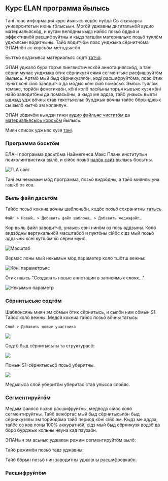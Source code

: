 ## Курс ELAN программа йылысь

Тані лоас информация курс йылысь кодӧс нуӧда Сыктывкарса университетын июнь тӧлысьын. Могӧй уджавны дигитальнӧй аудио материальяскӧд, и кутам велӧдны кыдз найӧс позьӧ ӧддья и эффективнӧй расшифруйтны и кыдз татшӧм материальяс позьӧ туялӧм уджъясын вӧдитчыны. Тайӧ вӧдитчӧм лоас унджыка сёрнитчӧма ЭЛАНлӧн ас корсьӧм методъясӧн.

Быттьӧ водзкывса материальяс содті [татчӧ](intro.md).

ЭЛАН уджалӧ бура торъя лингвистическӧй аннотацияяскӧд, а тані сёрни мунас унджыка ӧтик сёрникузя сямя сегментъяс расфишруйтӧм йылысь. Артмӧ мый быд сёрникузялӧн, коді расшифруйтӧма, лоас ӧтик пункт кӧні сійӧ заводитчӧ да мӧдыс кӧні сійӧ помасьӧ. Эмӧсь туялӧм темаяс, торйӧн фонетикаӧн, кӧні колӧ пасйыны торъя кывъяс кузя кӧні найӧ заводитӧны да помасьӧны, а кыдз ме аддза, тайӧ унаысь вывти ыджыд удж вӧчны став текстъяслы: бурджык вӧчны тайӧс бӧрынджык сы вылӧ кытчӧ эм коланлун.

ЭЛАН вӧдичӧм кындзи гижи [аудио файлъяс чиститӧм](audio.html) да [материальясысь корсьӧм](search.html) йылысь.

Миян список уджъяс кузя [тані](https://docs.google.com/spreadsheets/d/16VMelSRvwL2VqKdBdywSci0aILgHXBHMLMPzjDYlKtU/edit?usp=sharing).

### Программа босьтӧм

ЕЛАН программа дасьтӧма Наймегенса Макс Планк институтын психолингвистика вылӧ, и сійӧс позьӧ [налӧн сайт](https://tla.mpi.nl/tools/tla-tools/elan/) вылысь босьтны.

![TLA сайт](http://i.imgur.com/9ez421f.png)

Тані эм некымын мӧд программа, позьӧ видзӧдны, а тайӧ миянлы уна гашкӧ оз ков.

### Выль файл дасьтӧм

Тайӧс позьӧ кокниа вӧчны шаблоньӧн, кодӧс позьӧ сохранитны [татысь](https://drive.google.com/download?id=0ByVCx_oxJFhQdzlENUoxcGxTSFU).

    Файл > Новый… > Добавить файл шаблона… > Добавить медиафайл…

Кор выль файл заводитчӧ, унаысь сэні нинӧм оз позь аддзыны. Колӧ видзӧдны вертикальнӧй масштабсӧ и пуктӧны сійӧс сідз мый позьӧ аддзыны кӧні кутшӧм кӧ сёрни мунӧ.

![Масштаб](http://i.imgur.com/tBHYjim.png)

Вермас лоны мый некымын мӧд параметер колӧ тшӧтш вежны:

![Кӧні параметръяс](http://i.imgur.com/RpVXT7a.png)

Ӧтик наысь "Создавать новые аннотации в записимых слоях…"

![Некымын параметр](http://i.imgur.com/ZLFRSjx.png)

### Сёрнитысьяс содтӧм

Шаблӧнсянь миян эм сӧмын ӧтик сёрнитысь, и сылӧн ним сӧмын S1. Тайӧс колӧ вежны. Медся кокниа тайӧс позьӧ вӧчны татысь:

    Слой > Добавить новые участника

![](http://i.imgur.com/f9qLqzk.png)

Содтӧ быд сёрнитысьлы та структурасӧ:

![](http://i.imgur.com/qfR1BeI.png)

Помын S1-сёрнитысьсӧ позьӧ уберитны.

![](http://i.imgur.com/sF258ZT.png)

Медылыса слой уберитӧм уберитас став улысса слойяс.

### Сегментируйтӧм

Медым файлсӧ позьӧ расшифруйтны, медводз сійӧс колӧ сегментируйтны. Тайӧ вежӧртас мый быд сёрнитысьлӧн быд сёрникузялы эм торйӧдӧма тайӧ период кӧні сійӧ эм. Кыдз ме аддза, тайӧс оз ков лоны 100% аккуратнӧй, сідз мый быд сёрникузя водзӧ да бӧрӧ бурджык кольны неуна кад паузаӧн.

ЭЛАНын эм асьныс уджалан режим сегментируйтӧм вылӧ:

Тайӧ режимӧн позьӧ тадз уджавны:

Тайӧ бӧрын позьӧ нин заводитны уджавны расшифровкаӧн.

### Расшифруйтӧм

